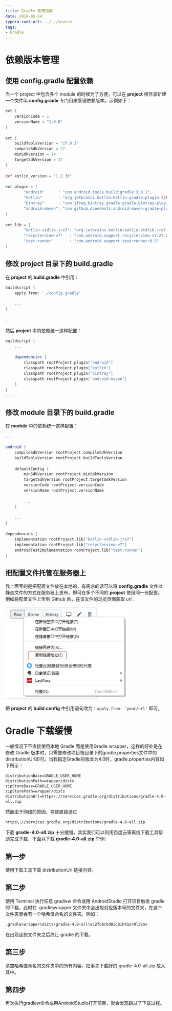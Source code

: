 ```yaml
---
title: Gradle 使用指南
date: 2018-03-24
typora-root-url: ../../source
tags:
- Gradle
---
```

# 依赖版本管理
## 使用 config.gradle 配置依赖
当一个 project 中包含多个 module 的时候为了方便，可以在 **project** 根目录新建一个文件叫 **config.gradle** 专门用来管理依赖版本。示例如下： 
``` groovy
ext {
    versionCode = 1
    versionName = "1.0.0"
}

ext {
    buildToolsVersion = "27.0.3"
    compileSdkVersion = 27
    minSdkVersion = 14
    targetSdkVersion = 27
}

def kotlin_version = "1.2.30"

ext.plugin = [
        "android"      : "com.android.tools.build:gradle:3.0.1",
        "kotlin"       : "org.jetbrains.kotlin:kotlin-gradle-plugin:${kotlin_version}",
        "bintray"      : "com.jfrog.bintray.gradle:gradle-bintray-plugin:1.7.3",
        "android-maven": "com.github.dcendents:android-maven-gradle-plugin:1.5",
]

ext.lib = [
        "kotlin-stdlib-jre7": "org.jetbrains.kotlin:kotlin-stdlib-jre7:${kotlin_version}",
        "recyclerview-v7"   : "com.android.support:recyclerview-v7:27.0.2",
        "test-runner"       : "com.android.support.test:runner:0.5"
]
```
## 修改 project 目录下的 build.gradle
在 **project** 的 **build.gradle** 中引用：
``` groovy
buildscript {
    apply from: './config.gradle'

    ...
}

...
```
然后 **project** 中的依赖统一这样配置：
``` groovy
buildscript {
    ...

    dependencies {
        classpath rootProject.plugin["android"]
        classpath rootProject.plugin["kotlin"]
        classpath rootProject.plugin["bintray"]
        classpath rootProject.plugin["android-maven"]
    }
}
...
```
## 修改 module 目录下的 build.gradle 
在 **module** 中的依赖统一这样配置：
``` groovy
...

android {
    compileSdkVersion rootProject.compileSdkVersion
    buildToolsVersion rootProject.buildToolsVersion

    defaultConfig {
        minSdkVersion rootProject.minSdkVersion
        targetSdkVersion rootProject.targetSdkVersion
        versionCode rootProject.versionCode
        versionName rootProject.versionName

        ...
    }

    ...
}

dependencies {
    implementation rootProject.lib["kotlin-stdlib-jre7"]
    implementation rootProject.lib["recyclerview-v7"]
    androidTestImplementation rootProject.lib["test-runner"]
}
```
## 把配置文件托管在服务器上
我上面写的是把配置文件放在本地的，有需求的话可以将 **config.gradle** 文件以静态文件的方式在服务器上发布，即可在多个不同的 **project** 使用同一份配置。例如将配置文件上传到 Github 后，在该文件的浏览页面获取 url：

![](/images/20180324182300.jpg)

把 **project** 的 **build.config** 中引用语句改为：`apply from: 'your/url'` 即可。

# Gradle 下载缓慢
一般情况下不直接使用本地 Gradle 而是使用Gradle wrapper，这样的好处是在修改 Gradle 版本时，只需要修改项目根目录下的gradle.properties文件中的distributionUrl即可。当我指定Gradle的版本为4.0时，gradle.properties内容如下所示：
```
distributionBase=GRADLE_USER_HOME
distributionPath=wrapper/dists
zipStoreBase=GRADLE_USER_HOME
zipStorePath=wrapper/dists
distributionUrl=https\://services.gradle.org/distributions/gradle-4.0-all.zip
```
然而由于网络的原因，导致直接通过
```
https\://services.gradle.org/distributions/gradle-4.0-all.zip
```
下载 **gradle-4.0-all.zip** 十分缓慢。其实我们可以利用百度云等离线下载工具帮助完成下载，下面以下载 **gradle-4.0-all.zip** 举例:
## 第一步
使用下载工具下载 distributionUrl 链接内容。
## 第二步
使用 Terminal 执行任意 gradlew 命令或用 AndroidStudio 打开项目触发 gradle 的下载，此时在 .gradle\wrapper 文件夹中会出现对应版本号的文件夹，在这个文件夹里会有一个哈希值命名的文件夹。例如：
```
.gradle\wrapper\dists\gradle-4.0-all\ac27o8rbd0ic8ih41or9l32mv
```
在出现这些文件夹之后终止 gradle 的下载。
## 第三步
清空哈希值命名的文件夹中的所有内容，把事先下载好的 gradle-4.0-all.zip 放入其中。
## 第四步
再次执行gradlew命令或用AndroidStudio打开项目，就会发现跳过了下载过程。